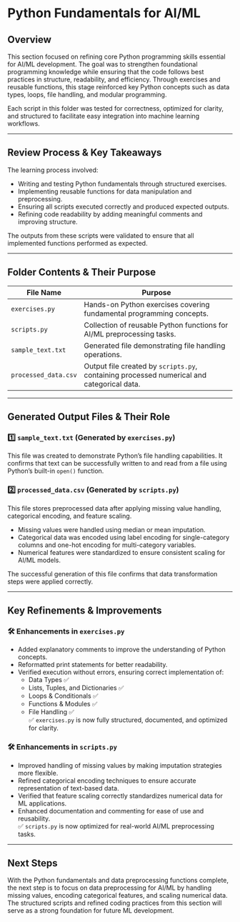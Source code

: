 # Python Fundamentals for AI/ML  

## Overview  
This section focused on refining core Python programming skills essential for AI/ML development. The goal was to strengthen foundational programming knowledge while ensuring that the code follows best practices in structure, readability, and efficiency. Through exercises and reusable functions, this stage reinforced key Python concepts such as data types, loops, file handling, and modular programming.  

Each script in this folder was tested for correctness, optimized for clarity, and structured to facilitate easy integration into machine learning workflows.  

---

## Review Process & Key Takeaways  
The learning process involved:  

- Writing and testing Python fundamentals through structured exercises.  
- Implementing reusable functions for data manipulation and preprocessing.  
- Ensuring all scripts executed correctly and produced expected outputs.  
- Refining code readability by adding meaningful comments and improving structure.  

The outputs from these scripts were validated to ensure that all implemented functions performed as expected.  

---

## Folder Contents & Their Purpose  

| File Name     | Purpose |
|--------------|---------|
| `exercises.py` | Hands-on Python exercises covering fundamental programming concepts. |
| `scripts.py` | Collection of reusable Python functions for AI/ML preprocessing tasks. |
| `sample_text.txt` | Generated file demonstrating file handling operations. |
| `processed_data.csv` | Output file created by `scripts.py`, containing processed numerical and categorical data. |

---

## Generated Output Files & Their Role  

### 1️⃣ `sample_text.txt` (Generated by `exercises.py`)  
This file was created to demonstrate Python’s file handling capabilities. It confirms that text can be successfully written to and read from a file using Python’s built-in `open()` function.  

### 2️⃣ `processed_data.csv` (Generated by `scripts.py`)  
This file stores preprocessed data after applying missing value handling, categorical encoding, and feature scaling.  
- Missing values were handled using median or mean imputation.  
- Categorical data was encoded using label encoding for single-category columns and one-hot encoding for multi-category variables.  
- Numerical features were standardized to ensure consistent scaling for AI/ML models.  

The successful generation of this file confirms that data transformation steps were applied correctly.  

---

## Key Refinements & Improvements  

### 🛠 Enhancements in `exercises.py`  
- Added explanatory comments to improve the understanding of Python concepts.  
- Reformatted print statements for better readability.  
- Verified execution without errors, ensuring correct implementation of:  
   - Data Types ✅  
   - Lists, Tuples, and Dictionaries ✅  
   - Loops & Conditionals ✅  
   - Functions & Modules ✅  
   - File Handling ✅  
✅ `exercises.py` is now fully structured, documented, and optimized for clarity.  

### 🛠 Enhancements in `scripts.py`  
- Improved handling of missing values by making imputation strategies more flexible.  
- Refined categorical encoding techniques to ensure accurate representation of text-based data.  
- Verified that feature scaling correctly standardizes numerical data for ML applications.  
- Enhanced documentation and commenting for ease of use and reusability.  
✅ `scripts.py` is now optimized for real-world AI/ML preprocessing tasks.  

---

## Next Steps  
With the Python fundamentals and data preprocessing functions complete, the next step is to focus on data preprocessing for AI/ML by handling missing values, encoding categorical features, and scaling numerical data. The structured scripts and refined coding practices from this section will serve as a strong foundation for future ML development.
